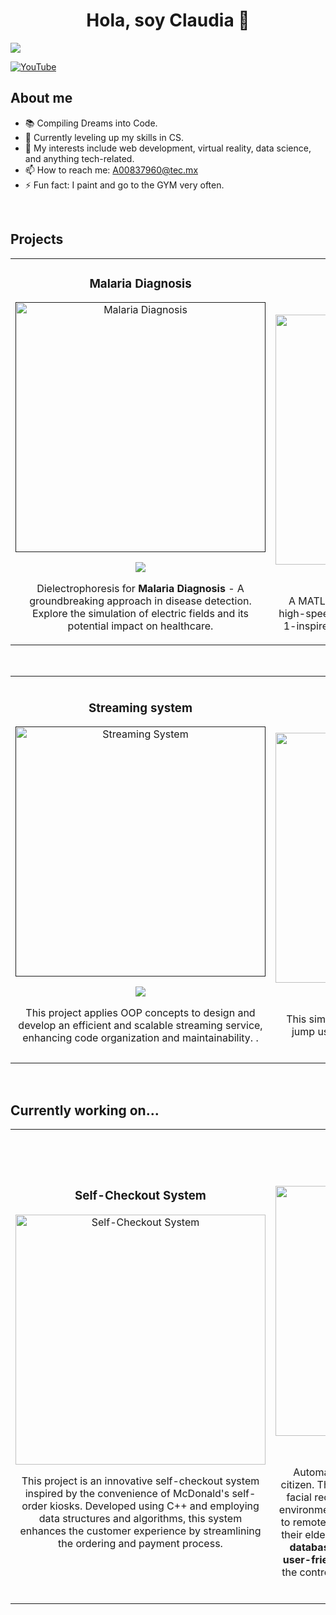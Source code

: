 <div align="center">
<h1 align="center">Hola, soy Claudia</a> 👋</h1>
</div>
<img src="https://imgur.com/30h1gjg.png">

[![YouTube](https://img.shields.io/badge/YouTube-Subscribe-red?style=for-the-badge&logo=youtube&logoColor=white)](https://www.youtube.com/channel/UCcoEuHR-gnDLqAgN4w27WOw)

## About me

- 📚 Compiling Dreams into Code.
- 🎯 Currently leveling up my skills in CS.
- 🚀 My interests include web development, virtual reality, data science, and anything tech-related.
- 📫 How to reach me: A00837960@tec.mx
- ⚡ Fun fact: I paint and go to the GYM very often.
<br>

## Projects 
<table>
<tr>
<td width="50%">
<h3 align="center">Malaria Diagnosis</h3>
<div align="center">
<a href=""https://github.com/Fl4utia/Malaria_Diagnosis" target="_blank"><img src="https://imgur.com/F8f9olM.png" width="400" alt="Malaria Diagnosis"></a>
<p>
<a href="https://github.com/Fl4utia/Malaria_Diagnosis" target="_blank">
<img src="https://img.shields.io/badge/CODE-ff9?style=for-the-badge&logo=github&logoColor=black">
</a>
</p>
<p> Dielectrophoresis for <strong>Malaria Diagnosis</strong> - A groundbreaking approach in disease detection. Explore the simulation of electric fields and its potential impact on healthcare.</p>
</div>
                                                                                      
</td>

<td width="50%">
               <br>
<h3 align="center">Formula 1</h3>
<div align="center">                                       
<a href="https://github.com/Fl4utia/Formula-1-Simulation" target="_blank"><img src="https://imgur.com/iG5yaAs.png" width="400" alt="Formula 1 Simulation"></a>
<br>
<p>
<a href="https://github.com/Fl4utia/Formula-1-Simulation" target="_blank">
<img src="https://img.shields.io/badge/CODE-%23CF1919?style=for-the-badge&logo=github&logoColor=black">
</a>
</p>
</p>A MATLAB-based simulation that replicates the high-speed dynamics of a car navigating a Formula 1-inspired curve and simulates potential crashes.</p>
</div>                                                             
</table>                                                                                 
</div>
<br>

<table>
<tr>
<td width="50%">
<h3 align="center">Streaming system</h3>
<div align="center">
<a href=""https://github.com/Fl4utia/Streaming_service" target="_blank"><img src="https://imgur.com/fQbnIEK.png" width="400" alt="Streaming System"></a>
<p>
<a href="https://github.com/Fl4utia/Streaming_service" target="_blank">
<img src="https://img.shields.io/badge/CODE-%230F6494?style=for-the-badge&logo=github&logoColor=black">
</a>
</p>
<p> This project applies OOP concepts to design and develop an efficient and scalable streaming service, enhancing code organization and maintainability. .</p>
</div>
                                                                                      
</td>

<td width="50%">
               <br>
<h3 align="center">Bungee Jumping</h3>
<div align="center">                                       
<a href="https://github.com/Fl4utia/Bungee-jumping_simulation" target="_blank"><img src="https://imgur.com/ZoCGwsU.png" width="400" alt="Bungee Jumping Simulation"></a>
<br>
<p>
<a href="https://github.com/Fl4utia/Bungee-jumping_simulation" target="_blank">
<img src="https://img.shields.io/badge/CODE-%238FCAFF?style=for-the-badge&logo=github&logoColor=black">
</a>
</p>
</p> This simulation models the behavior of a bungee jump using <strong>differential equations</strong> in Python to analyze the dynamics.</p>
</div>                                                             
</table>                                                                                 
</div>
<br>

## Currently working on...

<table>
<tr>
<td width="50%">
<h3 align="center">Self-Checkout System</h3>
<div align="center">
  <img src="https://imgur.com/Z4u2VLQ.png" width="400" alt="Self-Checkout System">
  <p>This project is an innovative self-checkout system inspired by the convenience of McDonald's self-order kiosks. Developed using C++ and employing data structures and algorithms, this system enhances the customer experience by streamlining the ordering and payment process.</p>
</div>
                                                                                      
</td>

<td width="50%">
               <br>
<h3 align="center">Davalo's Magic House</h3>
<div align="center">
<img src="https://imgur.com/2YqOMpY.png" width="400" alt="Security system">  
<br>
<p>
<a href="https://github.com/Fl4utia/Davalo-s_Magic_House" target="_blank">
<img src="https://img.shields.io/badge/CODE-%230000FF?style=for-the-badge&logo=github&logoColor=black">
</a>
</p>
  <p>Automated security system tailored for senior citizen. The system provides home access through facial recognition. Moreover, it offers continuous environmental monitoring, allowing family members to remotely oversee the well-being and security of their elderly loved ones. Through the integration of <strong> databases, Arduino-based technology, and a user-friendly web interface</strong>, this system enables the control of household elements such as lighting and temperature.</p>
</div>
</td>
</tr>
</table>
<br>
